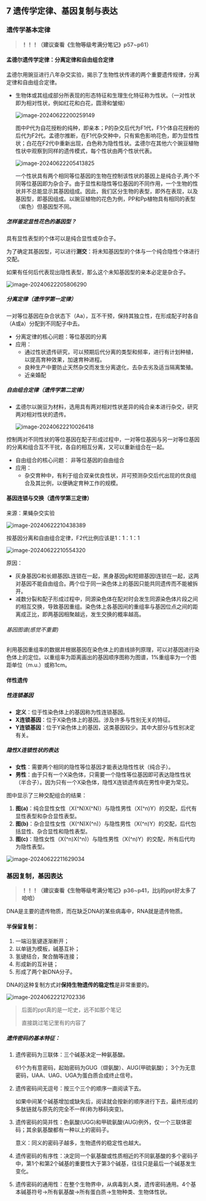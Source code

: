 ## 7  遗传学定律、基因复制与表达

### 遗传学基本定律

> **！！！（建议查看《生物等级考满分笔记》p57~p61）**

#### 孟德尔遗传学定律：分离定律和自由组合定律

孟德尔用豌豆进行八年杂交实验，揭示了生物性状传递的两个重要遗传规律，分离定律和自由组合定律。 

- 生物体或其组成部分所表现的形态特征和生理生化特征称为性状。（一对性状即为相对性状，例如红花和白花，圆滑和皱缩）

  ![image-20240622200259149](image\7\image-20240622200259149.png)

  图中P代为自花授粉的纯种，即亲本；P的杂交后代为F1代，F1个体自花授粉的后代为F2代。孟德尔推断，在F1代杂交种中，只有紫色影响花色，即为显性性状；白花在F2代中重新出现，白色称为隐性性状。孟德尔在其他六个豌豆植物性状中观察到同样的遗传模式，每个性状由两个性状代表。

  ![image-20240622205413825](image\7\image-20240622205413825.png)

  一个性状具有两个相同等位基因的生物在控制该性状的基因上是纯合子,两个不同等位基因即为杂合子。由于显性和隐性等位基因的不同作用，一个生物的性状并不总能显示其基因组成。因此，我们区分生物的表型，即外在表现，以及基因型，即基因组成。以豌豆植物的花色为例，PP和Pp植物具有相同的表型（紫色）但基因型不同。

##### 怎样鉴定显性花色的基因型？

具有显性表型的个体可以是纯合显性或杂合子。

为了确定其基因型，可以进行**测交**：将未知基因型的个体与一个纯合隐性个体进行交配。

如果有任何后代表现出隐性表型，那么这个未知基因型的亲本必定是杂合子。

![image-20240622205806290](image\7\image-20240622205806290.png)

##### 分离定律（遗传学第一定律）

一对等位基因在杂合状态下（Aa），互不干预，保持其独立性，在形成配子时各自（A或a）分配到不同配子中去。 

- 分离定律的核心问题：等位基因的分离 
- 应用：
  - 通过性状遗传研究，可以预期后代分离的类型和频率，进行有计划种植，以提高育种效果，加速育种进程。
  - 良种生产中要防止天然杂交而发生分离退化，去杂去劣及适当隔离繁殖。
  - 近亲婚配

##### 自由组合定律（遗传学第二定律）

- 孟德尔以豌豆为材料，选用具有两对相对性状差异的纯合亲本进行杂交，研究两对相对性状的遗传。

  ![image-20240622210026418](image\7\image-20240622210026418.png)

控制两对不同性状的等位基因在配子形成过程中，一对等位基因与另一对等位基因的分离和组合互不干扰，各自的相互分离，又可以重新组合在一起。 

- 自由组合的核心问题： 非等位基因的自由组合
- 应用：
  - 杂交育种中，有利于组合双亲优良性状，并可预测杂交后代出现的优良组合及其比例，以便确定育种工作的规模。

#### 基因连锁与交换（遗传学第三定律）

来源：果蝇杂交实验

![image-20240622210438389](image\7\image-20240622210438389.png)

按基因分离和自由组合定律，F2代比例应该是1：1：1：1

![image-20240622210554320](image\7\image-20240622210554320.png)

原因：

- 灰身基因G和长翅基因L连锁在一起，黑身基因g和短翅基因l连锁在一起，这两对基因不能自由组合。两个位于同一染色体上的基因只能共同遗传而不能被拆开。
- 减数分裂和配子形成过程中，同源染色体在配对时会发生同源染色体片段之间的相互交换，导致基因重组。染色体上各基因间的重组率与基因位点之间的距离成正比，即两基因相聚越远，发生交换的概率越高。

###### 基因图谱(感觉不重要)

利用基因重组率的数据并根据基因在染色体上的直线排列原理，可以对基因进行染色体上的定位。以重组率为距离画出的基因顺序图称为图谱，1%重组率为一个图距单位（m.u.）或称1cm。

#### 伴性遗传

##### 性连锁基因

- **定义**：位于性染色体上的基因称为性连锁基因。
- **X连锁基因**：位于X染色体上的基因。涉及许多与性别无关的特征。
- **Y连锁基因**：位于Y染色体上的基因，这类基因较少。其中大部分与性别决定有关。

##### 隐性X连锁性状的表达

- **女性**：需要两个相同的隐性等位基因才能表达隐性性状（纯合子）。
- **男性**：由于只有一个X染色体，只需要一个隐性等位基因即可表达隐性性状（半合子）。因为只有一个X染色体，隐性X连锁遗传病在男性中更为常见。

图中显示了三种交配组合的结果：

1. **图(a)**：纯合显性女性（X\(^N\)X\(^N\)）与隐性男性（X\(^n\)Y）的交配，后代有显性表型和杂合显性表型。
2. **图(b)**：杂合显性女性（X\(^N\)X\(^n\)）与隐性男性（X\(^n\)Y）的交配，后代包括显性、杂合显性和隐性表型。
3. **图(c)**：隐性女性（X\(^n\)X\(^n\)）与隐性男性（X\(^n\)Y）的交配，所有后代均为隐性表型。

![image-20240622211629034](image\7\image-20240622211629034.png)

### 基因复制，基因表达

> **！！！（建议查看《生物等级考满分笔记》p36~p41，比lj的ppt好太多了哈哈）**

DNA是主要的遗传物质，而在缺乏DNA的某些病毒中，RNA就是遗传物质。 

#### 半保留复制：

1. 一端沿氢键逐渐断开；
2. 以单链为模板，碱基互补；　
3. 氢键结合，聚合酶等连接；　
4. 形成新的互补链；　
5. 形成了两个新DNA分子。　　

DNA的这种复制方式对**保持生物遗传的稳定性**是非常重要的。

![image-20240622212702336](image\7\image-20240622212702336.png)

> 后面的ppt真的是一坨史，远不如那个笔记
>
> 直接跳过笔记里有的内容了

##### 遗传密码的基本特征：

1. 遗传密码为三联体：三个碱基决定一种氨基酸。

    61个为有意密码，起始密码为GUG（缬氨酸）、AUG(甲硫氨酸)；   3个为无意密码，UAA、UAG、UGA为蛋白质合成终止信号。

2. 遗传密码间无逗号：按三个三个的顺序一直阅读下去。

   如果中间某个碱基增加或缺失后，阅读就会按新的顺序进行下去，最终形成的多肽链就与原先的完全不一样(称为移码突变)。

3. 遗传密码的简并性：色氨酸(UGG)和甲硫氨酸(AUG)例外，仅一个三联体密码；其余氨基酸都有一种以上的密码子。

   意义：同义的密码子越多，生物遗传的稳定性也越大。

4. 遗传密码的有序性：决定同一个氨基酸或性质相近的不同氨基酸的多个密码子中，第1个和第2个碱基的重要性大于第3个碱基，往往只是最后一个碱基发生变化。

5. 遗传密码的通用性：在整个生物界中，从病毒到人类，遗传密码通用。4个基本碱基符号->所有氨基酸->所有蛋白质->生物种类、生物体性状。



